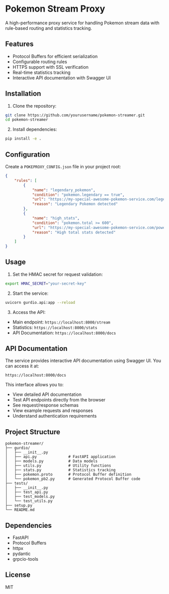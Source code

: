 # Pokemon Stream Proxy

A high-performance proxy service for handling Pokemon stream data with rule-based routing and statistics tracking.

## Features

- Protocol Buffers for efficient serialization
- Configurable routing rules
- HTTPS support with SSL verification
- Real-time statistics tracking
- Interactive API documentation with Swagger UI

## Installation

1. Clone the repository:
```bash
git clone https://github.com/yourusername/pokemon-streamer.git
cd pokemon-streamer
```

2. Install dependencies:
```bash
pip install -e .
```

## Configuration

Create a `POKEPROXY_CONFIG.json` file in your project root:

```json
{
    "rules": [
        {
            "name": "legendary_pokemon",
            "condition": "pokemon.legendary == true",
            "url": "https://my-special-awesome-pokemon-service.com/legendary",
            "reason": "Legendary Pokemon detected"
        },
        {
            "name": "high_stats",
            "condition": "pokemon.total >= 600",
            "url": "https://my-special-awesome-pokemon-service.com/powerful",
            "reason": "High total stats detected"
        }
    ]
}
```

## Usage

1. Set the HMAC secret for request validation:
```bash
export HMAC_SECRET="your-secret-key"
```

2. Start the service:
```bash
uvicorn gurdio.api:app --reload
```

3. Access the API:
- Main endpoint: `https://localhost:8000/stream`
- Statistics: `https://localhost:8000/stats`
- API Documentation: `https://localhost:8000/docs`

## API Documentation

The service provides interactive API documentation using Swagger UI. You can access it at:
```
https://localhost:8000/docs
```

This interface allows you to:
- View detailed API documentation
- Test API endpoints directly from the browser
- See request/response schemas
- View example requests and responses
- Understand authentication requirements

## Project Structure

```
pokemon-streamer/
├── gurdio/
│   ├── __init__.py
│   ├── api.py              # FastAPI application
│   ├── models.py           # Data models
│   ├── utils.py            # Utility functions
│   ├── stats.py            # Statistics tracking
│   ├── pokemon.proto       # Protocol Buffer definition
│   └── pokemon_pb2.py      # Generated Protocol Buffer code
├── tests/
│   ├── __init__.py
│   ├── test_api.py
│   ├── test_models.py
│   └── test_utils.py
├── setup.py
└── README.md
```

## Dependencies

- FastAPI
- Protocol Buffers
- httpx
- pydantic
- grpcio-tools

## License

MIT 